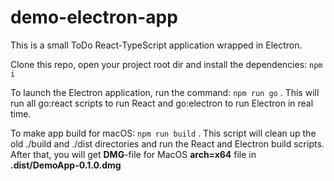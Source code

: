 # demo-electron-app

This is a small ToDo React-TypeScript application wrapped in Electron.

Clone this repo, open your project root dir and install the dependencies: `npm i`

To launch the Electron application, run the command: `npm run go` . This will run all go:react scripts to run React and go:electron to run Electron in real time.

To make app build for macOS: `npm run build` . This script will clean up the old ./build and ./dist directories and run the React and Electron build scripts. After that, you will get **DMG**-file for MacOS **arch=x64** file in **.dist/DemoApp-0.1.0.dmg**
